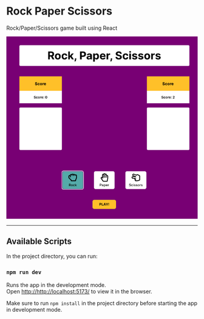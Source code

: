 # Rock Paper Scissors

Rock/Paper/Scissors game built using React

![Homepage](public/images/homepage.png)

<hr/>

## Available Scripts

In the project directory, you can run:

### `npm run dev`

Runs the app in the development mode.<br />
Open [http://http://localhost:5173/](http://http://localhost:5173/) to view it in the browser.

Make sure to run `npm install` in the project directory before starting the app in development mode.
